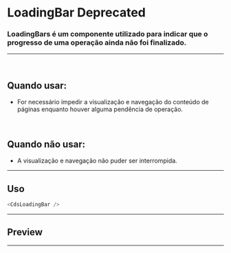 # LoadingBar <Badge type="danger">Deprecated</Badge>

### LoadingBars é um componente utilizado para indicar que o progresso de uma operação ainda não foi finalizado.
---
<br />

## Quando usar:
- For necessário impedir a visualização e navegação do conteúdo de páginas enquanto houver alguma pendência de operação.

<br />

## Quando não usar:
- A visualização e navegação não puder ser interrompida.

---

## Uso

```js
<CdsLoadingBar />
```

---

## Preview

<PreviewBuilder
	:args
	:component="CdsLoadingBar"
/>

---

<script setup>
import CdsLoadingBar from '@/components/LoadingBar.vue';
</script>
